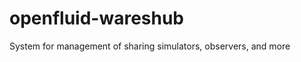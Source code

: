 openfluid-wareshub
==================

System for management of sharing simulators, observers, and more
